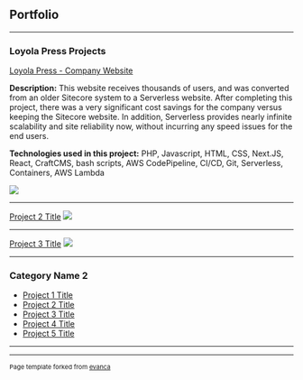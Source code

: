 ## Portfolio

---

### Loyola Press Projects

[Loyola Press - Company Website](https://www.loyolapress.com/)

**Description:** 
This website receives thousands of users, and was converted from an older Sitecore system to a Serverless website. After completing this project, there was a very significant cost savings for the company versus keeping the Sitecore website. In addition, Serverless provides nearly infinite scalability and site reliability now, without incurring any speed issues for the end users.

**Technologies used in this project:** PHP, Javascript, HTML, CSS, Next.JS, React, CraftCMS, bash scripts, AWS CodePipeline, CI/CD, Git, Serverless, Containers, AWS Lambda

[<img src="images/website-loyolapress-2.gif?raw=true"/>](https://www.loyolapress.com/)

---
[Project 2 Title](/pdf/sample_presentation.pdf)
<img src="images/dummy_thumbnail.jpg?raw=true"/>

---
[Project 3 Title](http://example.com/)
<img src="images/dummy_thumbnail.jpg?raw=true"/>

---

### Category Name 2

- [Project 1 Title](http://example.com/)
- [Project 2 Title](http://example.com/)
- [Project 3 Title](http://example.com/)
- [Project 4 Title](http://example.com/)
- [Project 5 Title](http://example.com/)

---




---
<p style="font-size:11px">Page template forked from <a href="https://github.com/evanca/quick-portfolio">evanca</a></p>
<!-- Remove above link if you don't want to attibute -->
